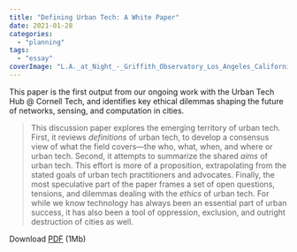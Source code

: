 ```yaml
---
title: "Defining Urban Tech: A White Paper"
date: 2021-01-28
categories: 
  - "planning"
tags: 
  - "essay"
coverImage: "L.A._at_Night_-_Griffith_Observatory_Los_Angeles_California_USA_-_August_1995-scaled.jpg"
---
```


This paper is the first output from our ongoing work with the Urban Tech Hub @ Cornell Tech, and identifies key ethical dilemmas shaping the future of networks, sensing, and computation in cities.

> This discussion paper explores the emerging territory of urban tech. First, it reviews _definitions_ of urban tech, to develop a consensus view of what the field covers—the who, what, when, and where or urban tech. Second, it attempts to summarize the shared _aims_ of urban tech. This effort is more of a proposition, extrapolating from the stated goals of urban tech practitioners and advocates. Finally, the most speculative part of the paper frames a set of open questions, tensions, and dilemmas dealing with the _ethics_ of urban tech. For while we know technology has always been an essential part of urban success, it has also been a tool of oppression, exclusion, and outright destruction of cities as well. 

Download [PDF](/pdf/What-is-urban-tech-Definitions-aims-and-ethical-tensions.pdf) (1Mb)
